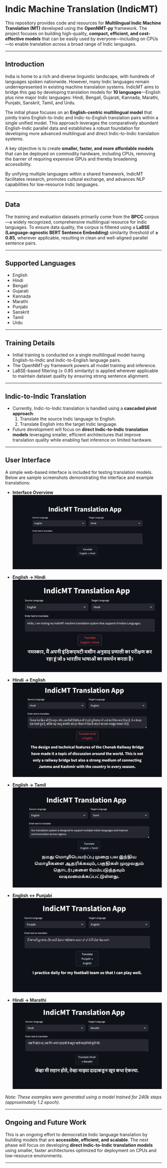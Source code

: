 # Indic Machine Translation (IndicMT)

This repository provides code and resources for **Multilingual Indic Machine Translation (MT)** developed using the **OpenNMT-py** framework. The project focuses on building high-quality, **compact, efficient, and cost-effective models** that can be easily used by everyone—including on CPUs—to enable translation across a broad range of Indic languages.

---

## Introduction

India is home to a rich and diverse linguistic landscape, with hundreds of languages spoken nationwide. However, many Indic languages remain underrepresented in existing machine translation systems. IndicMT aims to bridge this gap by developing translation models for **10 languages**—English plus nine major Indic languages: Hindi, Bengali, Gujarati, Kannada, Marathi, Punjabi, Sanskrit, Tamil, and Urdu.

The initial phase focuses on an **English-centric multilingual model** that jointly trains English-to-Indic and Indic-to-English translation pairs within a single unified model. This approach leverages the comparatively abundant English-Indic parallel data and establishes a robust foundation for developing more advanced multilingual and direct Indic-to-Indic translation systems.


A key objective is to create **smaller, faster, and more affordable models** that can be deployed on commodity hardware, including CPUs, removing the barrier of requiring expensive GPUs and thereby broadening accessibility.

By unifying multiple languages within a shared framework, IndicMT facilitates research, promotes cultural exchange, and advances NLP capabilities for low-resource Indic languages.

---

## Data

The training and evaluation datasets primarily come from the **BPCC** corpus—a widely recognized, comprehensive multilingual resource for Indic languages. To ensure data quality, the corpus is filtered using a **LaBSE (Language-agnostic BERT Sentence Embedding)** similarity threshold of **≥ 0.85**, wherever applicable, resulting in clean and well-aligned parallel sentence pairs.

---

## Supported Languages

- English  
- Hindi  
- Bengali  
- Gujarati  
- Kannada  
- Marathi  
- Punjabi  
- Sanskrit  
- Tamil  
- Urdu  

---

## Training Details

- Initial training is conducted on a single multilingual model having English-to-Indic and Indic-to-English language pairs.  
- The OpenNMT-py framework powers all model training and inference.  
- LaBSE-based filtering (≥ 0.85 similarity) is applied wherever applicable to maintain dataset quality by ensuring strong sentence alignment.

---

## Indic-to-Indic Translation

- Currently, Indic-to-Indic translation is handled using a **cascaded pivot approach**:  
  1. Translate the source Indic language to English.  
  2. Translate English into the target Indic language.  
- Future development will focus on **direct Indic-to-Indic translation models** leveraging smaller, efficient architectures that improve translation quality while enabling fast inference on limited hardware.

---

## User Interface

A simple web-based interface is included for testing translation models. Below are sample screenshots demonstrating the interface and example translations:

- **Interface Overview**  
  ![Interface](frontend/images/interface.png)

- **English → Hindi**  
  ![English-Hindi](frontend/images/English-Hindi.png)

- **Hindi → English**  
  ![Hindi-English](frontend/images/Hindi-English.png)

- **English → Tamil**  
  ![English-Tamil](frontend/images/English-Tamil.png)

- **English ↔ Punjabi**  
  ![Punjabi-English](frontend/images/Punjabi-English.png)

- **Hindi → Marathi**  
  ![Hindi-Marathi](frontend/images/Hindi-Marathi.png)

*Note: These examples were generated using a model trained for 240k steps (approximately 1.2 epoch).*

---

## Ongoing and Future Work

This is an ongoing effort to democratize Indic language translation by building models that are **accessible, efficient, and scalable**. The next phase will focus on developing **direct Indic-to-Indic translation models** using smaller, faster architectures optimized for deployment on CPUs and low-resource environments.

---

